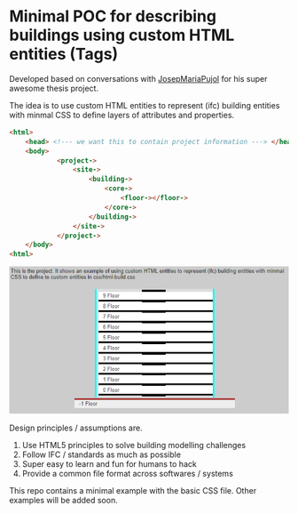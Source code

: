 # Minimal POC for describing buildings using custom HTML entities (Tags)
Developed based on conversations with [JosepMariaPujol](https://github.com/JosepMariaPujol/HTML-Build)
for his super awesome thesis project.

The idea is to use custom HTML entities to represent (ifc) building entities with minmal CSS to define layers of attributes and properties.

```HTML
<html>
	<head> <!--- we want this to contain project information ---> </head>
	<body>
			<project->
				<site->
					<building->
						<core->
							<floor-></floor->
						</core->
					</building->
				</site->
			</project->
	</body>
<html>
```

![html-build-basic](img/preview.png)

Design principles / assumptions are.

1. Use HTML5 principles to solve building modelling challenges
2. Follow IFC / standards as much as possible
3. Super easy to learn and fun for humans to hack
4. Provide a common file format across softwares / systems

This repo contains a minimal example with the basic CSS file. Other examples will be added soon.

